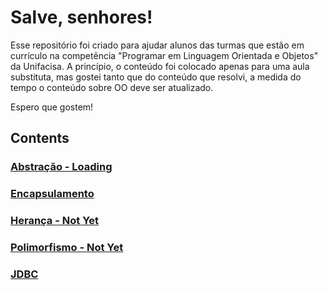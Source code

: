 # Salve, senhores!
Esse repositório foi criado para ajudar alunos das turmas que estão em currículo na competência "Programar em Linguagem Orientada e Objetos" da Unifacisa. A princípio, o conteúdo foi colocado apenas para uma aula substituta, mas gostei tanto que do conteúdo que resolvi, a medida do tempo o conteúdo sobre OO deve ser atualizado.

Espero que gostem!

## Contents

### [Abstração - Loading](https://github.com/pedrohpdo/aulas-java/blob/main/Encapsulamento/Abstração.md)
### [Encapsulamento](https://github.com/pedrohpdo/aulas-java/blob/main/Encapsulamento/Encapsulamento.md)
### [Herança - Not Yet](https://github.com/pedrohpdo/aulas-java)
### [Polimorfismo - Not Yet](https://github.com/pedrohpdo/aulas-java)
### [JDBC](https://github.com/pedrohpdo/aulas-java/blob/main/jdbc/jdbc.md)